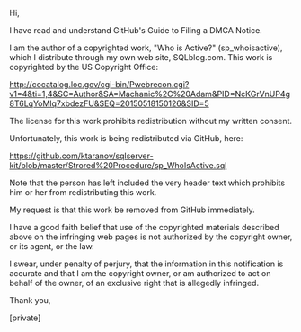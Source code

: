 Hi,

I have read and understand GitHub's Guide to Filing a DMCA Notice.

I am the author of a copyrighted work, "Who is Active?" (sp_whoisactive),
which I distribute through my own web site, SQLblog.com. This work is
copyrighted by the US Copyright Office:

http://cocatalog.loc.gov/cgi-bin/Pwebrecon.cgi?v1=4&ti=1,4&SC=Author&SA=Machanic%2C%20Adam&PID=NcKGrVnUP4g8T6LqYoMlq7xbdezFU&SEQ=20150518150126&SID=5

The license for this work prohibits redistribution without my written
consent.

Unfortunately, this work is being redistributed via GitHub, here:

https://github.com/ktaranov/sqlserver-kit/blob/master/Strored%20Procedure/sp_WhoIsActive.sql

Note that the person has left included the very header text which prohibits
him or her from redistributing this work.

My request is that this work be removed from GitHub immediately.

I have a good faith belief that use of the copyrighted materials described
above on the infringing web pages is not authorized by the copyright owner,
or its agent, or the law.

I swear, under penalty of perjury, that the information in this
notification is accurate and that I am the copyright owner, or am
authorized to act on behalf of the owner, of an exclusive right that is
allegedly infringed.

Thank you,

[private]
